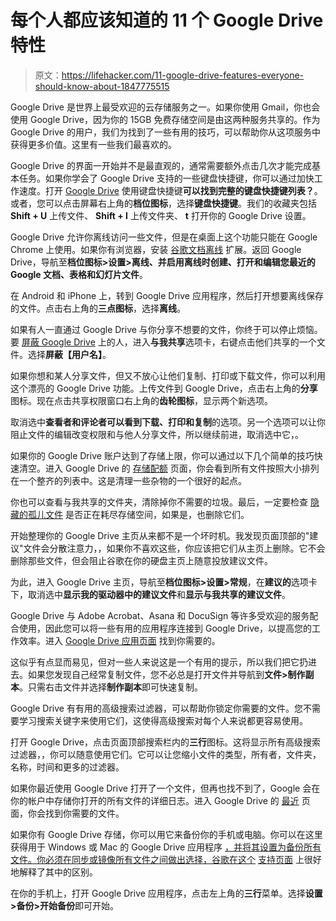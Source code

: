 # 每个人都应该知道的 11 个 Google Drive 特性

> 原文：<https://lifehacker.com/11-google-drive-features-everyone-should-know-about-1847775515>

Google Drive 是世界上最受欢迎的云存储服务之一。如果你使用 Gmail，你也会使用 Google Drive，因为你的 15GB 免费存储空间是由这两种服务共享的。作为 Google Drive 的用户，我们为找到了一些有用的技巧，可以帮助你从这项服务中获得更多价值。这里有一些我们最喜欢的。

Google Drive 的界面一开始并不是最直观的，通常需要额外点击几次才能完成基本任务。如果你学会了 Google Drive 支持的一些键盘快捷键，你可以通过加快工作速度。打开 [Google Drive](https://drive.google.com/drive/) 使用键盘快捷键**可以找到完整的键盘快捷键列表？**。或者，您可以点击屏幕右上角的**档位图标**，选择**键盘快捷键**。我们的收藏夹包括 **Shift + U** 上传文件、 **Shift + I** 上传文件夹、 **t** 打开你的 Google Drive 设置。

Google Drive 允许你离线访问一些文件，但是在桌面上这个功能只能在 Google Chrome 上使用。如果你有浏览器，安装 [谷歌文档离线](https://chrome.google.com/webstore/detail/google-docs-offline/ghbmnnjooekpmoecnnnilnnbdlolhkhi) 扩展。返回 Google Drive，导航至**档位图标>设置>离线、**并启用**离线时创建、打开和编辑您最近的 Google 文档、表格和幻灯片文件**。

在 Android 和 iPhone 上，转到 Google Drive 应用程序，然后打开想要离线保存的文件。点击右上角的**三点图标**，选择**离线**。

如果有人一直通过 Google Drive 与你分享不想要的文件，你终于可以停止烦恼。要 [屏蔽 Google Drive](https://lifehacker.com/how-to-finally-block-someone-in-google-drive-1847397167) 上的人，进入**与我共享**选项卡，右键点击他们共享的一个文件。选择**屏蔽【用户名】**。

如果你想和某人分享文件，但又不放心让他们复制、打印或下载文件，你可以利用这个漂亮的 Google Drive 功能。上传文件到 Google Drive，点击右上角的**分享**图标。现在点击共享权限窗口右上角的**齿轮图标**，显示两个新选项。

取消选中**查看者和评论者可以看到下载、打印和复制**的选项。另一个选项可以让你阻止文件的编辑改变权限和与他人分享文件，所以继续前进，取消选中它，。

如果你的 Google Drive 账户达到了存储上限，你可以通过以下几个简单的技巧快速清空。进入 Google Drive 的 [存储配额](https://drive.google.com/drive/u/0/quota) 页面，你会看到所有文件按照大小排列在一个整齐的列表中。这是清理一些杂物的一个很好的起点。

你也可以查看与我共享的文件夹，清除掉你不需要的垃圾。最后，一定要检查 [隐藏的孤儿文件](https://lifehacker.com/how-to-find-the-hidden-orphaned-files-eating-your-googl-1847450805) 是否正在耗尽存储空间，如果是，也删除它们。

开始整理你的 Google Drive 主页从来都不是一个坏时机。我发现页面顶部的"建议"文件会分散注意力，，如果你不喜欢这些，你应该把它们从主页上删除。它不会删除那些文件，但会阻止谷歌在你的硬盘主页上随意投放建议文件。

为此，进入 Google Drive 主页，导航至**档位图标>设置>常规**，在**建议的**选项卡下，取消选中**显示我的驱动器中的建议文件**和**显示与我共享的建议文件**。

Google Drive 与 Adobe Acrobat、Asana 和 DocuSign 等许多受欢迎的服务配合使用，因此您可以将一些有用的应用程序连接到 Google Drive，以提高您的工作效率。进入 [Google Drive 应用页面](https://workspace.google.com/u/0/marketplace/category/works-with-drive) 找到你需要的。

这似乎有点显而易见，但对一些人来说这是一个有用的提示，所以我们把它扔进去。如果您发现自己经常复制文件，您不必总是打开文件并导航到**文件>制作副本**。只需右击文件并选择**制作副本**即可快速复制。

Google Drive 有有用的高级搜索过滤器，可以帮助你锁定你需要的文件。您不需要学习搜索关键字来使用它们，这使得高级搜索对每个人来说都更容易使用。

打开 Google Drive，点击页面顶部搜索栏内的**三行**图标。这将显示所有高级搜索过滤器，，你可以随意使用它们。它可以让您缩小文件的类型，所有者，文件夹，名称，时间和更多的过滤器。

如果你最近使用 Google Drive 打开了一个文件，但再也找不到了，Google 会在你的帐户中存储你打开的所有文件的详细日志。进入 Google Drive 的 [最近](https://drive.google.com/drive/u/0/recent) 页面，你会找到你需要的文件。

如果你有 Google Drive 存储，你可以用它来备份你的手机或电脑。你可以在这里 获得用于 Windows 或 Mac 的 Google Drive 应用程序 [，并将其设置为备份所有文件。你必须在同步或镜像所有文件之间做出选择，谷歌在这个](https://g.co/BackupAndSyncDrive) [支持页面](https://support.google.com/drive/answer/10838124) 上很好地解释了其中的区别。

在你的手机上，打开 Google Drive 应用程序，点击左上角的**三行**菜单。选择**设置>备份>开始备份**即可开始。